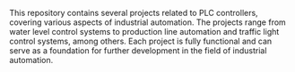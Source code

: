 This repository contains several projects related to PLC controllers, covering various aspects of industrial automation. The projects range from water level control systems to production line automation and traffic light control systems, among others. Each project is fully functional and can serve as a foundation for further development in the field of industrial automation.
